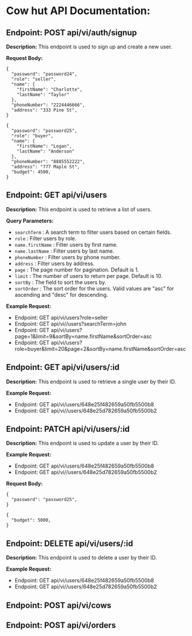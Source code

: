 # Cow hut API Documentation:

## Endpoint: POST api/vi/auth/signup

**Description:** This endpoint is used to sign up and create a new user.

**Request Body:**

```
{
  "password": "password24",
  "role": "seller",
  "name": {
    "firstName": "Charlotte",
    "lastName": "Taylor"
  },
  "phoneNumber": "2224446666",
  "address": "333 Pine St",
}
```

```
{
  "password": "password25",
  "role": "buyer",
  "name": {
    "firstName": "Logan",
    "lastName": "Anderson"
  },
  "phoneNumber": "8885552222",
  "address": "777 Maple St",
  "budget": 4500,
}

```

## Endpoint: GET api/vi/users

**Description:** This endpoint is used to retrieve a list of users.

**Query Parameters:**

- `searchTerm` : A search term to filter users based on certain fields.
- `role` : Filter users by role.
- `name.firstName` : Filter users by first name.
- `name.lastName` : Filter users by last name.
- `phoneNumber` : Filter users by phone number.
- `address` : Filter users by address.
- `page` : The page number for pagination. Default is 1.
- `limit` : The number of users to return per page. Default is 10.
- `sortBy` : The field to sort the users by.
- `sortOrder` : The sort order for the users. Valid values are "asc" for ascending and "desc" for descending.

**Example Request:**

- Endpoint: GET api/vi/users?role=seller
- Endpoint: GET api/vi//users?searchTerm=john
- Endpoint: GET api/vi/users?page=1&limit=9&sortBy=name.firstName&sortOrder=asc
- Endpoint: GET api/vi/users?role=buyer&limit=20&page=2&sortBy=name.firstName&sortOrder=asc

## Endpoint: GET api/vi/users/:id

**Description:** This endpoint is used to retrieve a single user by their ID.

**Example Request:**

- Endpoint: GET api/vi/users/648e25f482659a50fb5500b8
- Endpoint: GET api/vi//users/648e25d782659a50fb5500b2

## Endpoint: PATCH api/vi/users/:id

**Description:** This endpoint is used to update a user by their ID.

**Example Request:**

- Endpoint: GET api/vi/users/648e25f482659a50fb5500b8
- Endpoint: GET api/vi//users/648e25d782659a50fb5500b2

**Request Body:**

```
{
  "password": "password25",
}
```

```
{
  "budget": 5000,
}
```

## Endpoint: DELETE api/vi/users/:id

**Description:** This endpoint is used to delete a user by their ID.

**Example Request:**

- Endpoint: GET api/vi/users/648e25f482659a50fb5500b8
- Endpoint: GET api/vi//users/648e25d782659a50fb5500b2

## Endpoint: POST api/vi/cows

## Endpoint: POST api/vi/orders
